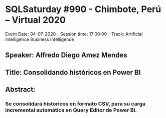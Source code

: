 # SQLSaturday #990 - Chimbote, Perú – Virtual 2020
Event Date: 04-07-2020 - Session time: 17:00:00 - Track: Artificial Intelligence  Business Intelligence
## Speaker: Alfredo Diego Amez Mendes
## Title: Consolidando históricos en Power BI
## Abstract:
### Se consolidará historicos en formato CSV, para su carga incremental automática en Query Editor de Power BI.
